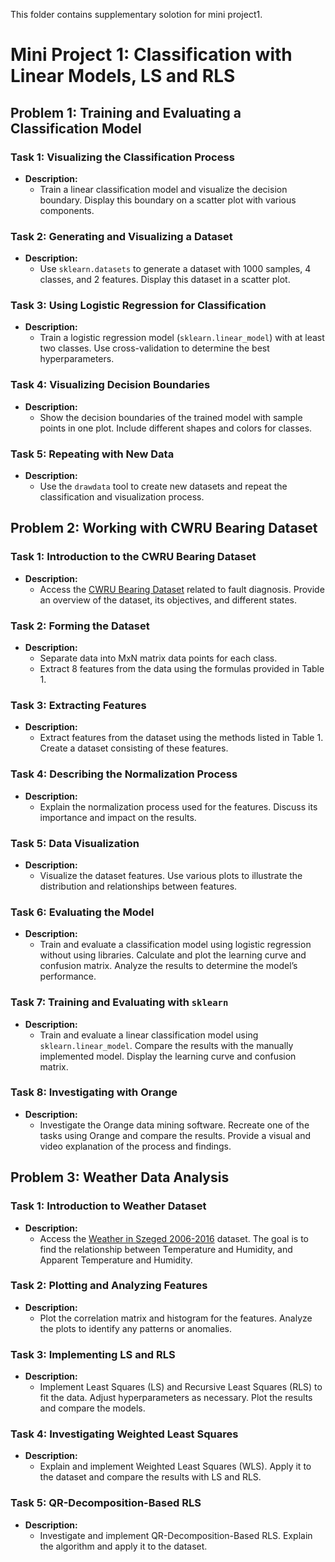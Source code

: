 This folder contains supplementary solotion for mini project1.
# Mini Project 1: Classification with Linear Models,  LS and RLS

## Problem 1: Training and Evaluating a Classification Model

### Task 1: Visualizing the Classification Process
- **Description:** 
  - Train a linear classification model and visualize the decision boundary. Display this boundary on a scatter plot with various components.
 

### Task 2: Generating and Visualizing a Dataset
- **Description:**
  - Use `sklearn.datasets` to generate a dataset with 1000 samples, 4 classes, and 2 features. Display this dataset in a scatter plot.


### Task 3: Using Logistic Regression for Classification
- **Description:**
  - Train a logistic regression model (`sklearn.linear_model`) with at least two classes. Use cross-validation to determine the best hyperparameters.


### Task 4: Visualizing Decision Boundaries
- **Description:**
  - Show the decision boundaries of the trained model with sample points in one plot. Include different shapes and colors for classes.


### Task 5: Repeating with New Data
- **Description:**
  - Use the `drawdata` tool to create new datasets and repeat the classification and visualization process.


## Problem 2: Working with CWRU Bearing Dataset

### Task 1: Introduction to the CWRU Bearing Dataset
- **Description:**
  - Access the [CWRU Bearing Dataset](https://engineering.case.edu/bearingdatacenter) related to fault diagnosis. Provide an overview of the dataset, its objectives, and different states.


### Task 2: Forming the Dataset
- **Description:**
  - Separate data into MxN matrix data points for each class.
  - Extract 8 features from the data using the formulas provided in Table 1.

### Task 3: Extracting Features
- **Description:**
  - Extract features from the dataset using the methods listed in Table 1. Create a dataset consisting of these features.


### Task 4: Describing the Normalization Process
- **Description:**
  - Explain the normalization process used for the features. Discuss its importance and impact on the results.


### Task 5: Data Visualization
- **Description:**
  - Visualize the dataset features. Use various plots to illustrate the distribution and relationships between features.


### Task 6: Evaluating the Model
- **Description:**
  - Train and evaluate a classification model using logistic regression without using libraries. Calculate and plot the learning curve and confusion matrix. Analyze the results to determine the model’s performance.


### Task 7: Training and Evaluating with `sklearn`
- **Description:**
  - Train and evaluate a linear classification model using `sklearn.linear_model`. Compare the results with the manually implemented model. Display the learning curve and confusion matrix.


### Task 8: Investigating with Orange
- **Description:**
  - Investigate the Orange data mining software. Recreate one of the tasks using Orange and compare the results. Provide a visual and video explanation of the process and findings.


## Problem 3: Weather Data Analysis

### Task 1: Introduction to Weather Dataset
- **Description:**
  - Access the [Weather in Szeged 2006-2016](https://www.kaggle.com/datasets) dataset. The goal is to find the relationship between Temperature and Humidity, and Apparent Temperature and Humidity.


### Task 2: Plotting and Analyzing Features
- **Description:**
  - Plot the correlation matrix and histogram for the features. Analyze the plots to identify any patterns or anomalies.


### Task 3: Implementing LS and RLS
- **Description:**
  - Implement Least Squares (LS) and Recursive Least Squares (RLS) to fit the data. Adjust hyperparameters as necessary. Plot the results and compare the models.


### Task 4: Investigating Weighted Least Squares
- **Description:**
  - Explain and implement Weighted Least Squares (WLS). Apply it to the dataset and compare the results with LS and RLS.


### Task 5: QR-Decomposition-Based RLS
- **Description:**
  - Investigate and implement QR-Decomposition-Based RLS. Explain the algorithm and apply it to the dataset.
